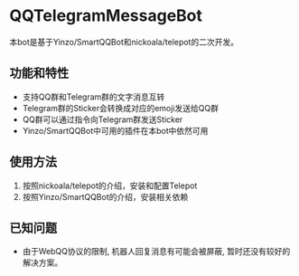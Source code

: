 QQTelegramMessageBot
=========

本bot是基于Yinzo/SmartQQBot和nickoala/telepot的二次开发。

## 功能和特性
+ 支持QQ群和Telegram群的文字消息互转
+ Telegram群的Sticker会转换成对应的emoji发送给QQ群
+ QQ群可以通过指令向Telegram群发送Sticker
+ Yinzo/SmartQQBot中可用的插件在本bot中依然可用

## 使用方法
1. 按照nickoala/telepot的介绍，安装和配置Telepot
1. 按照Yinzo/SmartQQBot的介绍，安装相关依赖

## 已知问题
+ 由于WebQQ协议的限制, 机器人回复消息有可能会被屏蔽, 暂时还没有较好的解决方案。
